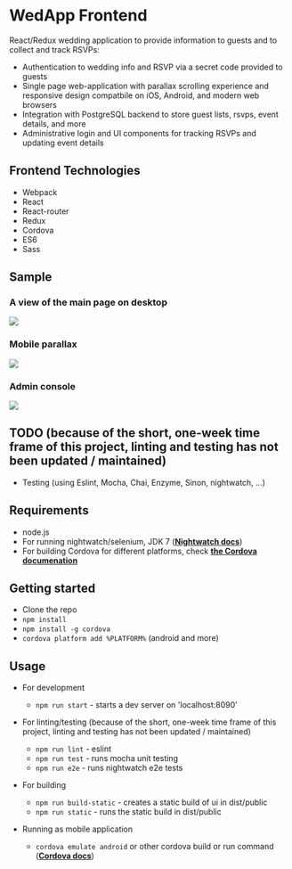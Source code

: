 # WedApp Frontend

React/Redux wedding application to provide information to guests and to collect and track RSVPs:
* Authentication to wedding info and RSVP via a secret code provided to guests
* Single page web-application with parallax scrolling experience and responsive design compatbile on iOS, Android, and modern web browsers
* Integration with PostgreSQL backend to store guest lists, rsvps, event details, and more
* Administrative login and UI components for tracking RSVPs and updating event details

## Frontend Technologies

* Webpack
* React
* React-router
* Redux
* Cordova
* ES6
* Sass

## Sample

### A view of the main page on desktop
![](wed-app-sample.gif)

### Mobile parallax
![](wed-app-mobile.gif)

### Admin console
![](wed-app-admin.gif)

## TODO (because of the short, one-week time frame of this project, linting and testing has not been updated / maintained)

* Testing (using Eslint, Mocha, Chai, Enzyme, Sinon, nightwatch, ...)

## Requirements

* node.js
* For running nightwatch/selenium, JDK 7 ([**Nightwatch docs**](http://nightwatchjs.org/gettingstarted#selenium-server-setup))
* For building Cordova for different platforms, check [**the Cordova documenation**](https://cordova.apache.org/docs/en/latest/guide/cli/index.html#install-pre-requisites-for-building)

## Getting started

* Clone the repo
* ```npm install```
* ```npm install -g cordova```
* ```cordova platform add %PLATFORM%``` (android and more)

## Usage

* For development
  * ```npm run start``` - starts a dev server on 'localhost:8090'

* For linting/testing (because of the short, one-week time frame of this project, linting and testing has not been updated / maintained)
  * ```npm run lint``` - eslint
  * ```npm run test``` - runs mocha unit testing
  * ```npm run e2e``` - runs nightwatch e2e tests

* For building
  * ```npm run build-static``` - creates a static build of ui in dist/public
  * ```npm run static``` - runs the static build in dist/public

* Running as mobile application
  * ```cordova emulate android``` or other cordova build or run command ([**Cordova docs**](https://cordova.apache.org/docs/en/latest/reference/cordova-cli/index.html#cordova-build-command))
